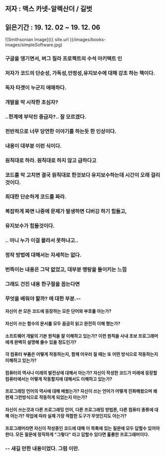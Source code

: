 ## 저자 : 맥스 카넷-알렉산더 / 길벗

## 읽은기간 : 19. 12. 02  ~ 19. 12. 06

![Smithsonian Image]({{ site.url }}/images/books-images/simpleSoftware.jpg)

### 구글을 댕기면서, 버그 질라 프로젝트의 수석 아키텍트 인

### 저자가 코드의 단순성, 가독성,안정성,유지보수에 대해 강조 하는 책이다.

### 독자 타겟이 누군지 애매하다.

### 개발을 막 시작한 초심자?

### ..한계에 부닥친 중급자?.. 잘 모르겠다.

### 전반적으로 너무 당연한 이야기를 하는듯 한 인상이다.

### 내용이 대부분 이런 식이다.

### 원칙대로 하라. 원칙대로 하지 않고 급하다고

### 코드를 막 고치면 결국 원칙대로 한것보다 유지보수하는데 시간이 오래 걸리것이다.

### 최대한 단순하게 코드를 짜라.

### 복잡하게 짜면 나중에 문제가 발생하면 디버깅 하기 힘들고,

### 유지보수가 힘들것이다.

### .. 아니 누가 이걸 몰라서 못하냐고..

### 정작 방법에 대해서는 자세히는 없다.

### 번뜩이는 내용은 그닥 없었고, 대부분 맹탕을 들이키는 느낌

### 그래도 건진 내용 한구절을 꼽는다면

### 무엇을 배워야 할까? 에 대한 부분.--

#### 자신이 쓴 모든 코드에 등장하는 모든 단어와 부호를 아는가?

#### 자신이 쓰는 함수의 문서를 모두 꼼곰히 읽고 완전히 이해 했는가?

#### 소프트웨어 개발의 기본 원칙을 잘 이해하고 있는가? 이런 원칙을 사내 초보 프로그래머에게 완벽히 설명해 줄수 있을 정도인가?

#### 각 컴퓨터 부품은 어떻게 작동하는지, 함께 어우러 질 때는 또 어떤 방식으로 작동하는지 이해하고 있는가?

#### 컴퓨터의 역사나 미래의 발전상에 대해서 아는가? 자신이 작성한 코드가 미래에 등장할 컴퓨터에서는 어떻게 작동할지에 대해서도 이해하고 있는가?

#### 프로그래밍 언어의 역사에 대해 배웠는가? 자신이 쓰는 언어가 어떻게 진화해왔으며 왜 현재 그런방식으로 작동하게 되었는지 아는가?

#### 자신이 쓰는것과 다른 프로그래밍 언어, 다른 프로그래밍 방법론, 다른 컴퓨터 종류에 대해 아는가? 작업에 따라 실제 가장 적합한 도구가 무엇인지도 아는가?

#### 프로그래머라면 자신이 작성중인 코드에 대해 이 목록에 있는 질문에 모두 답할수 있어야 한다. 모든 질문에 정직하게 "그렇다" 라고 답할수 있다면 훌륭한 프로그래머이다.

### -- 새길 만한 내용이었다. 그럼 이만.